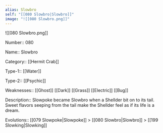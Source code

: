 ```yaml
---
alias: Slowbro
self: "[[080 Slowbro|Slowbro]]"
image: "![[080 Slowbro.png]]"
---
```


![[080 Slowbro.png]]


Number:: 080

Name:: Slowbro

Category:: [[Hermit Crab]]

Type-1:: [[Water]]

Type-2:: [[Psychic]]

Weaknesses:: [[Ghost]] [[Dark]] [[Grass]] [[Electric]] [[Bug]]

Description:: Slowpoke became Slowbro when a Shellder bit on to its tail. Sweet flavors seeping from the tail make the Shellder feel as if its life is a dream.

Evolutions:: [[079 Slowpoke|Slowpoke]] > [[080 Slowbro|Slowbro]] > [[199 Slowking|Slowking]]
